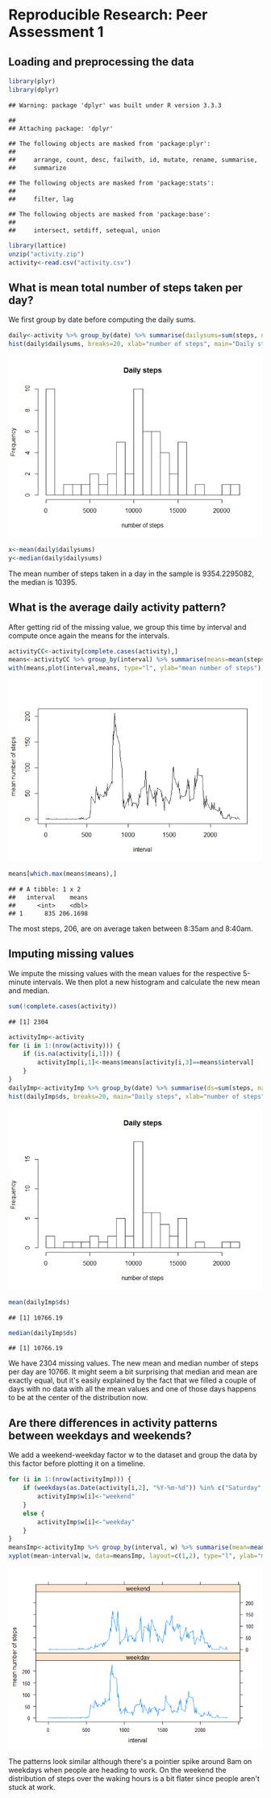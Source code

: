 # Reproducible Research: Peer Assessment 1


## Loading and preprocessing the data

```r
library(plyr)
library(dplyr)
```

```
## Warning: package 'dplyr' was built under R version 3.3.3
```

```
## 
## Attaching package: 'dplyr'
```

```
## The following objects are masked from 'package:plyr':
## 
##     arrange, count, desc, failwith, id, mutate, rename, summarise,
##     summarize
```

```
## The following objects are masked from 'package:stats':
## 
##     filter, lag
```

```
## The following objects are masked from 'package:base':
## 
##     intersect, setdiff, setequal, union
```

```r
library(lattice)
unzip("activity.zip")
activity<-read.csv("activity.csv")
```


## What is mean total number of steps taken per day?

We first group by date before computing the daily sums.


```r
daily<-activity %>% group_by(date) %>% summarise(dailysums=sum(steps, na.rm=TRUE))
hist(daily$dailysums, breaks=20, xlab="number of steps", main="Daily steps")
```

![](PA1_template_files/figure-html/unnamed-chunk-2-1.png)<!-- -->

```r
x<-mean(daily$dailysums)
y<-median(daily$dailysums)
```
The mean number of steps taken in a day in the sample is 9354.2295082, the median is 10395.



## What is the average daily activity pattern?

After getting rid of the missing value, we group this time by interval and compute once again the means for the intervals.


```r
activityCC<-activity[complete.cases(activity),]
means<-activityCC %>% group_by(interval) %>% summarise(means=mean(steps))
with(means,plot(interval,means, type="l", ylab="mean number of steps"))
```

![](PA1_template_files/figure-html/unnamed-chunk-3-1.png)<!-- -->

```r
means[which.max(means$means),]
```

```
## # A tibble: 1 x 2
##   interval    means
##      <int>    <dbl>
## 1      835 206.1698
```

The most steps, 206, are on average taken between 8:35am and 8:40am. 

## Imputing missing values
We impute the missing values with the mean values for the respective 5-minute intervals. We then plot a new histogram and calculate the new mean and median.

```r
sum(!complete.cases(activity))
```

```
## [1] 2304
```

```r
activityImp<-activity
for (i in 1:(nrow(activity))) {
    if (is.na(activity[i,1])) {
        activityImp[i,1]<-means$means[activity[i,3]==means$interval]
    }
}
dailyImp<-activityImp %>% group_by(date) %>% summarise(ds=sum(steps, na.rm=TRUE))
hist(dailyImp$ds, breaks=20, main="Daily steps", xlab="number of steps")
```

![](PA1_template_files/figure-html/unnamed-chunk-4-1.png)<!-- -->

```r
mean(dailyImp$ds)
```

```
## [1] 10766.19
```

```r
median(dailyImp$ds)
```

```
## [1] 10766.19
```

We have 2304 missing values. The new mean and median number of steps per day are 10766. It might seem a bit surprising that median and mean are exactly equal, but it's easily explained by the fact that we filled a couple of days with no data with all the mean values and one of those days happens to be at the center of the distribution now.

## Are there differences in activity patterns between weekdays and weekends?

We add a weekend-weekday factor w to the dataset and group the data by this factor before plotting it on a timeline.


```r
for (i in 1:(nrow(activityImp))) {
    if (weekdays(as.Date(activity[i,2], "%Y-%m-%d")) %in% c("Saturday", "Sunday")) {
        activityImp$w[i]<-"weekend"
    }
    else {
        activityImp$w[i]<-"weekday"
    }
}
meansImp<-activityImp %>% group_by(interval, w) %>% summarise(mean=mean(steps))
xyplot(mean~interval|w, data=meansImp, layout=c(1,2), type="l", ylab="mean number of steps")
```

![](PA1_template_files/figure-html/unnamed-chunk-5-1.png)<!-- -->

The patterns look similar although there's a pointier spike around 8am on weekdays when people are heading to work. On the weekend the distribution of steps over the waking hours is a bit flater since people aren't stuck at work.
